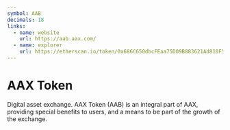 ```yaml
---
symbol: AAB
decimals: 18
links:
  - name: website
    url: https://aab.aax.com/
  - name: explorer
    url: https://etherscan.io/token/0x686C650dbcFEaa75D09B883621Ad810F5952bD5d
---
```


# AAX Token

Digital asset exchange. AAX Token (AAB) is an integral part of AAX, providing special benefits to users, and a means to be part of the growth of the exchange.
